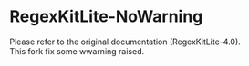 # RegexKitLite-NoWarning

Please refer to the original documentation (RegexKitLite-4.0).  
This fork fix some wwarning raised.